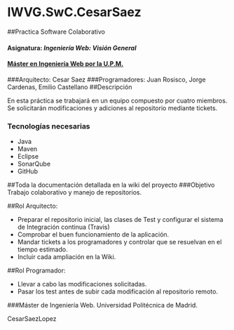 # IWVG.SwC.CesarSaez
##Practica Software Colaborativo

#### Asignatura: *Ingeniería Web: Visión General*
#### [Máster en Ingeniería Web por la U.P.M.](http://miw.etsisi.upm.es)


###Arquitecto: Cesar Saez
###Programadores: Juan Rosisco, Jorge Cardenas, Emilio Castellano
##Descripción

 En esta práctica se trabajará en un equipo compuesto por cuatro miembros. 
 Se solicitarán modificaciones y adiciones al repositorio mediante tickets.

### Tecnologías necesarias
* Java
* Maven
* Eclipse
* SonarQube
* GitHub

##Toda la documentación detallada en la wiki del proyecto
###Objetivo
 Trabajo colaborativo y manejo de repositorios.

##Rol Arquitecto:

* Preparar el repositorio inicial, las clases de Test y configurar el sistema de Integración continua (Travis) 
* Comprobar el buen funcionamiento de la aplicación. 
* Mandar tickets a los programadores y controlar que se resuelvan en el tiempo estimado. 
* Incluir cada ampliación en la Wiki.

##Rol Programador:
* Llevar a cabo las modificaciones solicitadas. 
* Pasar los test antes de subir cada modificación al repositorio remoto.

###Máster de Ingeniería Web. Universidad Politécnica de Madrid.

 CesarSaezLopez
